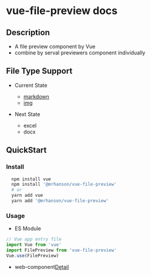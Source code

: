 # vue-file-preview docs

## Description

- A file preview component by Vue
- combine by serval previewers component individually

## File Type Support

- Current State

  - [markdown](/chapter/md-preview/)
  - [img](/chapter/img-preview/)

- Next State

  - excel
  - docx

## QuickStart

### Install

```bash
  npm install vue
  npm install '@mrhanson/vue-file-preview'
  # or
  yarn add vue
  yarn add '@mrhanson/vue-file-preview'
```

### Usage

- ES Module

```js
// Vue app entry file
import Vue from 'vue'
import FilePreview from 'vue-file-preview'
Vue.use(FilePreview)
```

- web-component[Detail](/chapter/file-preview/WebComponent.md)
